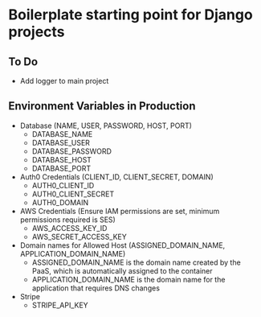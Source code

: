 # Boilerplate starting point for Django projects

## To Do
- Add logger to main project

## Environment Variables in Production
- Database (NAME, USER, PASSWORD, HOST, PORT)
    - DATABASE_NAME
    - DATABASE_USER
    - DATABASE_PASSWORD
    - DATABASE_HOST
    - DATABASE_PORT
- Auth0 Credentials (CLIENT_ID, CLIENT_SECRET, DOMAIN)
    - AUTH0_CLIENT_ID
    - AUTH0_CLIENT_SECRET
    - AUTH0_DOMAIN
- AWS Credentials (Ensure IAM permissions are set, minimum permissions required is SES)
    - AWS_ACCESS_KEY_ID
    - AWS_SECRET_ACCESS_KEY
- Domain names for Allowed Host (ASSIGNED_DOMAIN_NAME, APPLICATION_DOMAIN_NAME)
    - ASSIGNED_DOMAIN_NAME is the domain name created by the PaaS, which is automatically assigned to the container
    - APPLICATION_DOMAIN_NAME is the domain name for the application that requires DNS changes
- Stripe
    - STRIPE_API_KEY